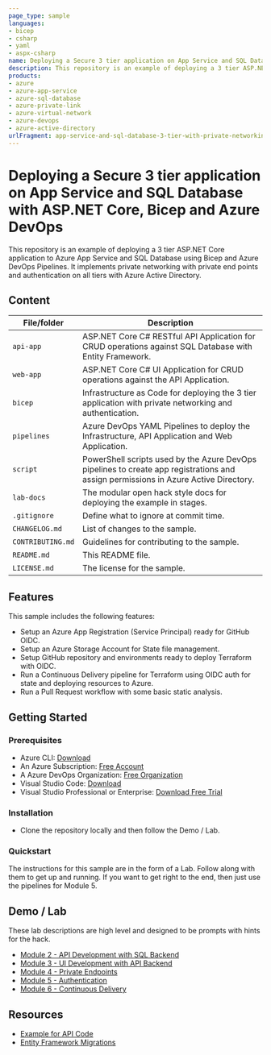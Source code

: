 ```yaml
---
page_type: sample
languages:
- bicep
- csharp
- yaml
- aspx-csharp
name: Deploying a Secure 3 tier application on App Service and SQL Database with ASP.NET Core, Bicep and Azure DevOps
description: This repository is an example of deploying a 3 tier ASP.NET Core application to Azure App Service and SQL Database using Bicep and Azure DevOps Pipelines. It implements private networking with private end points and authentication on all tiers with Azure Active Directory.
products:
- azure
- azure-app-service
- azure-sql-database
- azure-private-link
- azure-virtual-network
- azure-devops
- azure-active-directory
urlFragment: app-service-and-sql-database-3-tier-with-private-networking-and-auth
---
```


# Deploying a Secure 3 tier application on App Service and SQL Database with ASP.NET Core, Bicep and Azure DevOps

This repository is an example of deploying a 3 tier ASP.NET Core application to Azure App Service and SQL Database using Bicep and Azure DevOps Pipelines. It implements private networking with private end points and authentication on all tiers with Azure Active Directory.

## Content

| File/folder | Description |
|-------------|-------------|
| `api-app` | ASP.NET Core C# RESTful API Application for CRUD operations against SQL Database with Entity Framework. |
| `web-app` | ASP.NET Core C# UI Application for CRUD operations against the API Application. |
| `bicep` | Infrastructure as Code for deploying the 3 tier application with private networking and authentication. |
| `pipelines` | Azure DevOps YAML Pipelines to deploy the Infrastructure, API Application and Web Application. |
| `script` | PowerShell scripts used by the Azure DevOps pipelines to create app registrations and assign permissions in Azure Active Directory. |
| `lab-docs` | The modular open hack style docs for deploying the example in stages. |
| `.gitignore` | Define what to ignore at commit time. |
| `CHANGELOG.md` | List of changes to the sample. |
| `CONTRIBUTING.md` | Guidelines for contributing to the sample. |
| `README.md` | This README file. |
| `LICENSE.md` | The license for the sample. |

## Features

This sample includes the following features:

* Setup an Azure App Registration (Service Principal) ready for GitHub OIDC.
* Setup an Azure Storage Account for State file management.
* Setup GitHub repository and environments ready to deploy Terraform with OIDC.
* Run a Continuous Delivery pipeline for Terraform using OIDC auth for state and deploying resources to Azure.
* Run a Pull Request workflow with some basic static analysis.

## Getting Started

### Prerequisites

- Azure CLI: [Download](https://learn.microsoft.com/en-us/cli/azure/install-azure-cli-windows?tabs=azure-cli#install-or-update)
- An Azure Subscription: [Free Account](https://azure.microsoft.com/en-gb/free/search/)
- A Azure DevOps Organization: [Free Organization](https://aex.dev.azure.com/signup/)
- Visual Studio Code: [Download](https://code.visualstudio.com/download)
- Visual Studio Professional or Enterprise: [Download Free Trial](https://visualstudio.microsoft.com/downloads/)

### Installation

- Clone the repository locally and then follow the Demo / Lab.

### Quickstart

The instructions for this sample are in the form of a Lab. Follow along with them to get up and running. If you want to get right to the end, then just use the pipelines for Module 5.

## Demo / Lab

These lab descriptions are high level and designed to be prompts with hints for the hack.

- [Module 2 - API Development with SQL Backend](/lab-docs/module2.md)
- [Module 3 - UI Development with API Backend](/lab-docs/module3.md)
- [Module 4 - Private Endpoints](/lab-docs/module4.md)
- [Module 5 - Authentication](/lab-docs/module5.md)
- [Module 6 - Continuous Delivery](/lab-docs/module6.md)

## Resources

- [Example for API Code](https://devblogs.microsoft.com/visualstudio/web-api-development-in-visual-studio-2022)
- [Entity Framework Migrations](https://learn.microsoft.com/en-us/ef/core/managing-schemas/migrations/applying?tabs=dotnet-core-cli#idempotent-sql-scripts)
